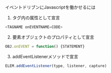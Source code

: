 イベントドリブンにJavascriptを働かせるには
1. タグ内の属性として宣言
```Javascript
<TAGNAME onEVENTNAME=CODE>
```
2. 要素オブジェクトのプロパティとして宣言
```Javascript
OBJ.onEVENT = function() {STATEMENT}
```
3. addEventListenerメソッドで宣言
```Javascript
ELEM.addEventListener(type, listener, capture)
```

